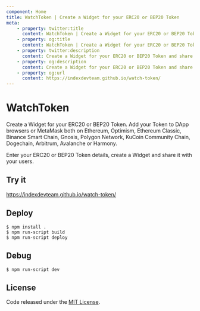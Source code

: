 ```yaml
---
component: Home
title: WatchToken | Create a Widget for your ERC20 or BEP20 Token
meta:
    - property: twitter:title 
      content: WatchToken | Create a Widget for your ERC20 or BEP20 Token
    - property: og:title
      content: WatchToken | Create a Widget for your ERC20 or BEP20 Token
    - property: twitter:description
      content: Create a Widget for your ERC20 or BEP20 Token and share it with your users. Add your Token to DApp browsers or MetaMask both on Ethereum, Optimism, Ethereum Classic, Binance Smart Chain, Gnosis, Polygon Network, KuCoin Community Chain, Dogechain, Arbitrum, Avalanche or Harmony.
    - property: og:description
      content: Create a Widget for your ERC20 or BEP20 Token and share it with your users. Add your Token to DApp browsers or MetaMask both on Ethereum, Optimism, Ethereum Classic, Binance Smart Chain, Gnosis, Polygon Network, KuCoin Community Chain, Dogechain, Arbitrum, Avalanche or Harmony.
    - property: og:url
      content: https://indexdevteam.github.io/watch-token/
---
```


# WatchToken

Create a Widget for your ERC20 or BEP20 Token. Add your Token to DApp browsers or MetaMask both on Ethereum, Optimism, Ethereum Classic, Binance Smart Chain, Gnosis, Polygon Network, KuCoin Community Chain, Dogechain, Arbitrum, Avalanche or Harmony.

Enter your ERC20 or BEP20 Token details, create a Widget and share it with your users.

## Try it

https://indexdevteam.github.io/watch-token/

## Deploy

```
$ npm install .
$ npm run-script build
$ npm run-script deploy
```

## Debug

```
$ npm run-script dev
```

## License

Code released under the [MIT License](./LICENSE).
